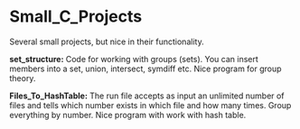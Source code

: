 # Small_C_Projects
Several small projects, but nice in their functionality.

**set_structure:**
Code for working with groups (sets). You can insert members into a set, union, intersect, symdiff etc. Nice program for group theory.

**Files_To_HashTable:**
The run file accepts as input an unlimited number of files and tells which number exists in which file and how many times. Group everything by number. Nice program with work with hash table.
